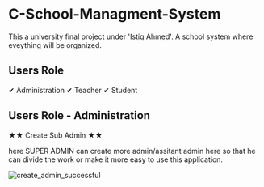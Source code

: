 # C-School-Managment-System
This a university final project under 'Istiq Ahmed'. A school system where eveything will be organized.

## Users Role

✔ Administration 
✔ Teacher
✔ Student

## Users Role - Administration

  ★★ Create Sub Admin  ★★
  
  here SUPER ADMIN can create more admin/assitant admin here so that he can divide the work or make it more easy
  to use this application.
  
  ![create_admin_successful](https://cloud.githubusercontent.com/assets/13005159/17632177/d096a4b8-60e8-11e6-9a6e-bb7fdf97b670.png)
  
  
